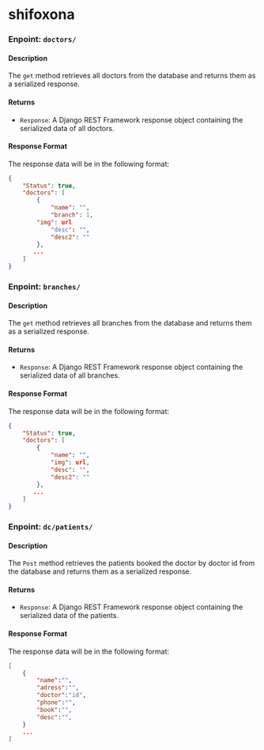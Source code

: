 # shifoxona

### Enpoint: `doctors/`

#### Description

The `get` method retrieves all doctors from the database and returns them as a serialized response.

#### Returns

- `Response`: A Django REST Framework response object containing the serialized data of all doctors.

#### Response Format

The response data will be in the following format:

```json
{
    "Status": true,
    "doctors": [
        {
            "name": "", 
            "branch": 1,
	    "img": url
            "desc": "",
            "desc2": ""
        },
       ...
    ]
}
```

### Enpoint: `branches/`

#### Description

The `get` method retrieves all branches from the database and returns them as a serialized response.

#### Returns

- `Response`: A Django REST Framework response object containing the serialized data of all branches.

#### Response Format

The response data will be in the following format:

```json
{
    "Status": true,
    "doctors": [
        {
            "name": "", 
            "img": url,
            "desc": "",
            "desc2": ""
        },
       ...
    ]
}
```


### Enpoint: `dc/patients/`

#### Description

The `Post` method retrieves the patients booked the doctor by doctor id from the database and returns them as a serialized response.

#### Returns

- `Response`: A Django REST Framework response object containing the serialized data of the patients.

#### Response Format

The response data will be in the following format:

```json
[
    {
        "name":"",
        "adress":"",
        "doctor":"id",
        "phone":"",
        "book":"",
        "desc":"",
    }
    ...
]
```
